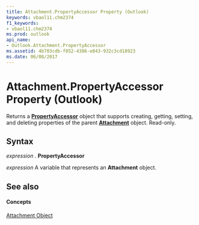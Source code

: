 ```yaml
---
title: Attachment.PropertyAccessor Property (Outlook)
keywords: vbaol11.chm2374
f1_keywords:
- vbaol11.chm2374
ms.prod: outlook
api_name:
- Outlook.Attachment.PropertyAccessor
ms.assetid: 4b703cdb-f052-4386-e843-932c3cd18923
ms.date: 06/08/2017
---
```



# Attachment.PropertyAccessor Property (Outlook)

Returns a  **[PropertyAccessor](Outlook.PropertyAccessor.md)** object that supports creating, getting, setting, and deleting properties of the parent **[Attachment](Outlook.Attachment.md)** object. Read-only.


## Syntax

 _expression_ . **PropertyAccessor**

 _expression_ A variable that represents an **Attachment** object.


## See also


#### Concepts


[Attachment Object](Outlook.Attachment.md)

